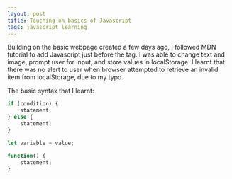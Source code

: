 ```yaml
---
layout: post
title: Touching on basics of Javascript
tags: javascript learning
---
```


Building on the basic webpage created a few days ago, I followed MDN tutorial to add Javascript just before the </body> tag. I was able to change text and image, prompt user for input, and store values in localStorage. I learnt that there was no alert to user when browser attempted to retrieve an invalid item from localStorage, due to my typo.

The basic syntax that I learnt:

```javascript
if (condition) {
    statement;
} else {
    statement;
}

let variable = value;

function() {
    statement;
}
```